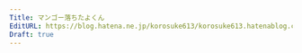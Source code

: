 ```yaml
---
Title: マンゴー落ちたよくん
EditURL: https://blog.hatena.ne.jp/korosuke613/korosuke613.hatenablog.com/atom/entry/17680117126978482048
Draft: true
---
```


